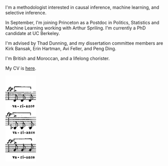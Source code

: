 
I'm a methodologist interested in causal inference, machine learning, and selective inference. 

In September, I'm joining Princeton as a Postdoc in Politics, Statistics and Machine Learning working with Arthur Spriling. I'm currently a PhD candidate at UC Berkeley. 

I'm advised by Thad Dunning, and my dissertation committee members are Kirk Bansak, Erin Hartman, Avi Feller, and Peng Ding. 

I'm British and Moroccan, and a lifelong chorister. 

My CV is [here](files/AB_CV.pdf).

<img src="../images/variance.png"/>
